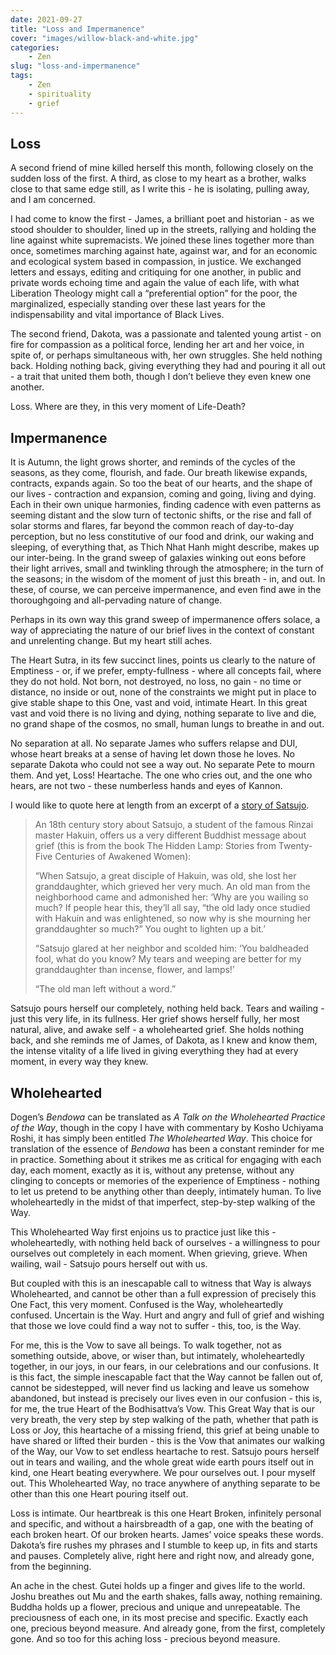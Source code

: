 ```yaml
---
date: 2021-09-27
title: "Loss and Impermanence"
cover: "images/willow-black-and-white.jpg"
categories: 
    - Zen
slug: "loss-and-impermanence"
tags:
    - Zen
    - spirituality
    - grief
---
```


## Loss

A second friend of mine killed herself this month, following closely on the sudden loss of the first. A third, as close to my heart as a brother, walks close to that same edge still, as I write this - he is isolating, pulling away, and I am concerned.

I had come to know the first - James, a brilliant poet and historian - as we stood shoulder to shoulder, lined up in the streets, rallying and holding the line against white supremacists. We joined these lines together more than once, sometimes marching against hate, against war, and for an economic and ecological system based in compassion, in justice. We exchanged letters and essays, editing and critiquing for one another, in public and private words echoing time and again the value of each life, with what Liberation Theology might call a “preferential option” for the poor, the marginalized, especially standing over these last years for the indispensability and vital importance of Black Lives.

The second friend, Dakota, was a passionate and talented young artist - on fire for compassion as a political force, lending her art and her voice, in spite of, or perhaps simultaneous with, her own struggles. She held nothing back. Holding nothing back, giving everything they had and pouring it all out - a trait that united them both, though I don’t believe they even knew one another.

Loss. Where are they, in this very moment of Life-Death?

## Impermanence

It is Autumn, the light grows shorter, and reminds of the cycles of the seasons, as they come, flourish, and fade. Our breath likewise expands, contracts, expands again. So too the beat of our hearts, and the shape of our lives - contraction and expansion, coming and going, living and dying. Each in their own unique harmonies, finding cadence with even patterns as seeming distant and the slow turn of tectonic shifts, or the rise and fall of solar storms and flares, far beyond the common reach of day-to-day perception, but no less constitutive of our food and drink, our waking and sleeping, of everything that, as Thich Nhat Hanh might describe, makes up our inter-being. In the grand sweep of galaxies winking out eons before their light arrives, small and twinkling through the atmosphere; in the turn of the seasons; in the wisdom of the moment of just this breath - in, and out. In these, of course, we can perceive impermanence, and even find awe in the thoroughgoing and all-pervading nature of change.

Perhaps in its own way this grand sweep of impermanence offers solace, a way of appreciating the nature of our brief lives in the context of constant and unrelenting change. But my heart still aches.

The Heart Sutra, in its few succinct lines, points us clearly to the nature of Emptiness - or, if we prefer, empty-fullness - where all concepts fail, where they do not hold. Not born, not destroyed, no loss, no gain - no time or distance, no inside or out, none of the constraints we might put in place to give stable shape to this One, vast and void, intimate Heart. In this great vast and void there is no living and dying, nothing separate to live and die, no grand shape of the cosmos, no small, human lungs to breathe in and out.

No separation at all. No separate James who suffers relapse and DUI, whose heart breaks at a sense of having let down those he loves. No separate Dakota who could not see a way out. No separate Pete to mourn them. And yet, Loss! Heartache. The one who cries out, and the one who hears, are not two - these numberless hands and eyes of Kannon.

I would like to quote here at length from an excerpt of a [story of Satsujo](https://zenstudiespodcast.com/grief-in-buddhism-1/).

> An 18th century story about Satsujo, a student of the famous Rinzai master Hakuin, offers us a very different Buddhist message about grief (this is from the book The Hidden Lamp: Stories from Twenty-Five Centuries of Awakened Women):
>
> “When Satsujo, a great disciple of Hakuin, was old, she lost her granddaughter, which grieved her very much. An old man from the neighborhood came and admonished her: ‘Why are you wailing so much? If people hear this, they’ll all say, “the old lady once studied with Hakuin and was enlightened, so now why is she mourning her granddaughter so much?” You ought to lighten up a bit.’
>
> “Satsujo glared at her neighbor and scolded him: ‘You baldheaded fool, what do you know? My tears and weeping are better for my granddaughter than incense, flower, and lamps!’
>
> “The old man left without a word.”
>

Satsujo pours herself our completely, nothing held back. Tears and wailing - just this very life, in its fullness. Her grief shows herself fully, her most natural, alive, and awake self - a wholehearted grief. She holds nothing back, and she reminds me of James, of Dakota, as I knew and know them, the intense vitality of a life lived in giving everything they had at every moment, in every way they knew.

## Wholehearted

Dogen’s *Bendowa* can be translated as *A Talk on the Wholehearted Practice of the Way*, though in the copy I have with commentary by Kosho Uchiyama Roshi, it has simply been entitled *The Wholehearted Way*. This choice for translation of the essence of *Bendowa* has been a constant reminder for me in practice. Something about it strikes me as critical for engaging with each day, each moment, exactly as it is, without any pretense, without any clinging to concepts or memories of the experience of Emptiness - nothing to let us pretend to be anything other than deeply, intimately human. To live wholeheartedly in the midst of that imperfect, step-by-step walking of the Way.

This Wholehearted Way first enjoins us to practice just like this - wholeheartedly, with nothing held back of ourselves - a willingness to pour ourselves out completely in each moment. When grieving, grieve. When wailing, wail - Satsujo pours herself out with us.

But coupled with this is an inescapable call to witness that Way is always Wholehearted, and cannot be other than a full expression of precisely this One Fact, this very moment. Confused is the Way, wholeheartedly confused. Uncertain is the Way. Hurt and angry and full of grief and wishing that those we love could find a way not to suffer - this, too, is the Way.

For me, this is the Vow to save all beings. To walk together, not as something outside, above, or wiser than, but intimately, wholeheartedly together, in our joys, in our fears, in our celebrations and our confusions. It is this fact, the simple inescapable fact that the Way cannot be fallen out of, cannot be sidestepped, will never find us lacking and leave us somehow abandoned, but instead is precisely our lives even in our confusion - this is, for me, the true Heart of the Bodhisattva’s Vow. This Great Way that is our very breath, the very step by step walking of the path, whether that path is Loss or Joy, this heartache of a missing friend, this grief at being unable to have shared or lifted their burden - this is the Vow that animates our walking of the Way, our Vow to set endless heartache to rest. Satsujo pours herself out in tears and wailing, and the whole great wide earth pours itself out in kind, one Heart beating everywhere. We pour ourselves out. I pour myself out. This Wholehearted Way, no trace anywhere of anything separate to be other than this one Heart pouring itself out.

Loss is intimate. Our heartbreak is this one Heart Broken, infinitely personal and specific, and without a hairsbreadth of a gap, one with the beating of each broken heart. Of our broken hearts. James’ voice speaks these words. Dakota’s fire rushes my phrases and I stumble to keep up, in fits and starts and pauses. Completely alive, right here and right now, and already gone, from the beginning.

An ache in the chest. Gutei holds up a finger and gives life to the world. Joshu breathes out Mu and the earth shakes, falls away, nothing remaining. Buddha holds up a flower, precious and unique and unrepeatable. The preciousness of each one, in its most precise and specific. Exactly each one, precious beyond measure. And already gone, from the first, completely gone. And so too for this aching loss - precious beyond measure.